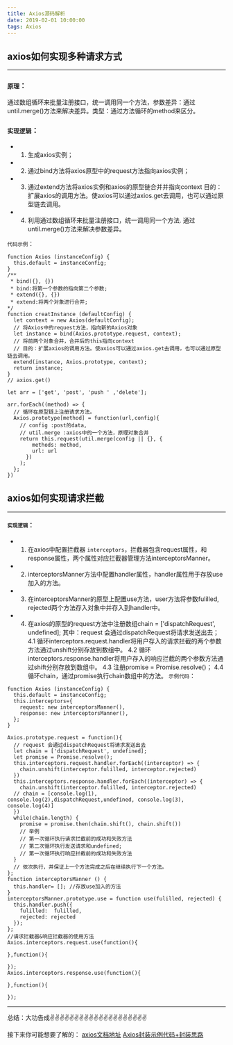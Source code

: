 ```yaml
---
title: Axios源码解析
date: 2019-02-01 10:00:00
tags: Axios
---
```

<meta name="referrer" content="no-referrer"/>

## axios如何实现多种请求方式
---
### `原理`： 
通过数组循环来批量注册接口，统一调用同一个方法，参数差异：通过until.merge()方法来解决差异。类型：通过方法循环的method来区分。
### `实现逻辑`：

* 1. 生成axios实例；
* 2. 通过bind方法将axios原型中的request方法指向axios实例；
* 3. 通过extend方法将axios实例和axios的原型链合并并指向context
目的： 扩展axios的调用方法。使axios可以通过axios.get去调用，也可以通过原型链去调用。
* 4. 利用通过数组循环来批量注册接口，统一调用同一个方法.
通过until.merge()方法来解决参数差异。

`代码示例`：
```
function Axios (instanceConfig) {
  this.default = instanceConfig;
}
/** 
 * bind({}, {})
 * bind:将第一个参数的指向第二个参数;
 * extend({}, {})
 * extend:将两个对象进行合并;
*/
function creatInstance (defaultConfig) {
  let context = new Axios(defaultConfig);
  // 将Axios中的request方法，指向新的Axios对象
  let instance = bind(Axios.prototype.request, context);
  // 将前两个对象合并，合并后的this指向context
  // 目的：扩展axios的调用方法。使axios可以通过axios.get去调用，也可以通过原型链去调用。
  extend(instance, Axios.prototype, context);
  return instance;
}
// axios.get()

let arr = ['get', 'post', 'push ' ,'delete'];

arr.forEach((method) => {
  // 循环在原型链上注册请求方法。
  Axios.prototype[method] = function(url,config){
    // config :post的data,
    // util.merge :axios中的一个方法，原理对象合并
    return this.request(util.merge(config || {}, {
        methods: method,
        url: url
      })
    );
  };
})
```


## axios如何实现请求拦截
---

#### `实现逻辑`：
* 1. 在axios中配置拦截器 `interceptors`，拦截器包含request属性，和response属性，两个属性对应拦截器管理方法interceptorsManner。
* 2. interceptorsManner方法中配置handler属性，handler属性用于存放use加入的方法。
* 3. 在interceptorsManner的原型上配置use方法，user方法将参数fulilled, rejected两个方法存入对象中并存入到handler中。
* 4. 在axios的原型的request方法中注册数组chain  =  ['dispatchRequest', undefined];
 其中：request 会通过dispatchRequest将请求发送出去；
4.1 循环interceptors.request.handler将用户存入的请求拦截的两个参数方法通过unshift分别存放到数组中。
4.2 循环interceptors.response.handler将用户存入的响应拦截的两个参数方法通过shift分别存放到数组中。
 4.3 注册promise = Promise.resolve()；
4.4 循环chain，通过promise执行chain数组中的方法。
`示例代码`：
```
function Axios (instanceConfig) {
  this.default = instanceConfig;
  this.interceptors={
    request: new interceptorsManner(),
    response: new interceptorsManner(),
  };
}

Axios.prototype.request = function(){
  // request 会通过dispatchRequest将请求发送出去
  let chain = ['dispatchRequest', undefined];
  let promise = Promise.resolve();
  this.interceptors.request.handler.forEach((interceptor) => {
    chain.unshift(interceptor.fulilled, interceptor.rejected)
  })
  this.interceptors.response.handler.forEach((interceptor) => {
    chain.unshift(interceptor.fulilled, interceptor.rejected)
  // chain = [console.log(1), console.log(2),dispatchRequest,undefined, console.log(3), console.log(4)]
  })
  while(chain.length) {
    promise = promise.then(chain.shift(), chain.shift())
    // 举例
    // 第一次循环执行请求拦截前的成功和失败方法
    // 第二次循环执行发送请求和undefined;
    // 第一次循环执行响应拦截前的成功和失败方法
  }
  // 依次执行，并保证上一个方法完成之后在继续执行下一个方法。
};
function interceptorsManner () {
  this.handler= []; //存放use加入的方法
}
interceptorsManner.prototype.use = function use(fulilled, rejected) {
  this.handler.push({
    fulilled:  fulilled,
    rejected: rejected
  });
};
//请求拦截器&响应拦截器的使用方法
Axios.interceptors.request.use(function(){

},function(){

});
Axios.interceptors.response.use(function(){

},function(){

});
```
---
总结：大功告成✌️✌️✌️✌️✌️✌️✌️✌️✌️✌️✌️✌️✌️✌️✌️✌️✌️✌️✌️✌️

接下来你可能想要了解的：
[axios文档地址](https://www.npmjs.com/package/Axios1)
[Axios封装示例代码+封装思路](https://www.jianshu.com/p/7f7b655bd3c4)